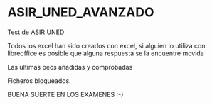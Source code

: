 # ASIR_UNED_AVANZADO
Test de ASIR UNED

Todos los excel han sido creados con excel, si alguien lo utiliza con libreoffice es posible que alguna respuesta se la encuentre movida

Las ultimas pecs añadidas y comprobadas

Ficheros bloqueados.

BUENA SUERTE EN LOS EXAMENES :-)


